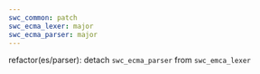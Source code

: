 ```yaml
---
swc_common: patch
swc_ecma_lexer: major
swc_ecma_parser: major
---
```


refactor(es/parser): detach `swc_ecma_parser` from `swc_emca_lexer`
